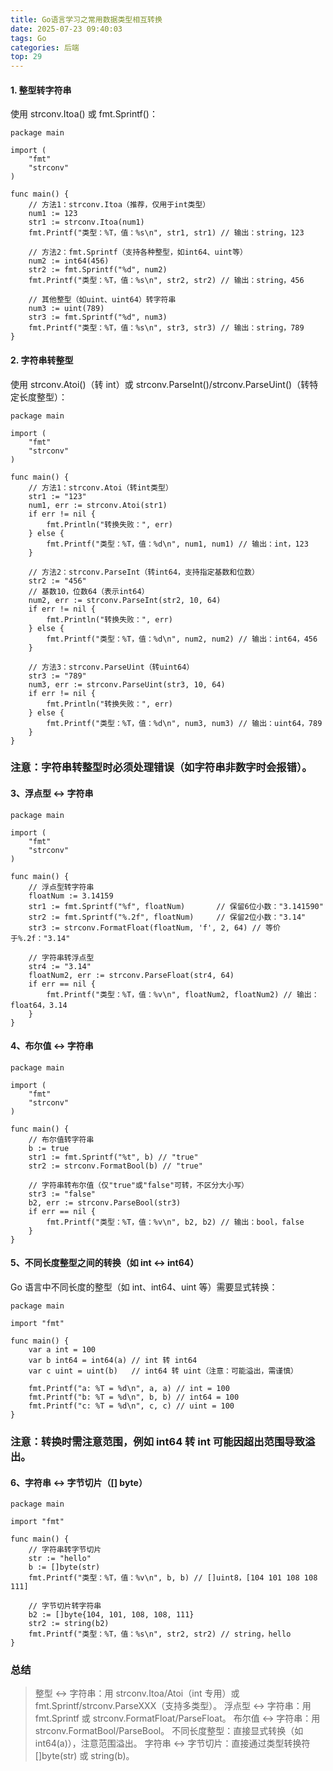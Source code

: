 ```yaml
---
title: Go语言学习之常用数据类型相互转换
date: 2025-07-23 09:40:03
tags: Go
categories: 后端
top: 29
---
```



#### 1. 整型转字符串

使用 strconv.Itoa() 或 fmt.Sprintf()：

```
package main

import (
    "fmt"
    "strconv"
)

func main() {
    // 方法1：strconv.Itoa（推荐，仅用于int类型）
    num1 := 123
    str1 := strconv.Itoa(num1)
    fmt.Printf("类型：%T，值：%s\n", str1, str1) // 输出：string，123

    // 方法2：fmt.Sprintf（支持各种整型，如int64、uint等）
    num2 := int64(456)
    str2 := fmt.Sprintf("%d", num2)
    fmt.Printf("类型：%T，值：%s\n", str2, str2) // 输出：string，456

    // 其他整型（如uint、uint64）转字符串
    num3 := uint(789)
    str3 := fmt.Sprintf("%d", num3)
    fmt.Printf("类型：%T，值：%s\n", str3, str3) // 输出：string，789
}
```

#### 2. 字符串转整型

使用 strconv.Atoi()（转 int）或 strconv.ParseInt()/strconv.ParseUint()（转特定长度整型）：

```
package main

import (
    "fmt"
    "strconv"
)

func main() {
    // 方法1：strconv.Atoi（转int类型）
    str1 := "123"
    num1, err := strconv.Atoi(str1)
    if err != nil {
        fmt.Println("转换失败：", err)
    } else {
        fmt.Printf("类型：%T，值：%d\n", num1, num1) // 输出：int，123
    }

    // 方法2：strconv.ParseInt（转int64，支持指定基数和位数）
    str2 := "456"
    // 基数10，位数64（表示int64）
    num2, err := strconv.ParseInt(str2, 10, 64)
    if err != nil {
        fmt.Println("转换失败：", err)
    } else {
        fmt.Printf("类型：%T，值：%d\n", num2, num2) // 输出：int64，456
    }

    // 方法3：strconv.ParseUint（转uint64）
    str3 := "789"
    num3, err := strconv.ParseUint(str3, 10, 64)
    if err != nil {
        fmt.Println("转换失败：", err)
    } else {
        fmt.Printf("类型：%T，值：%d\n", num3, num3) // 输出：uint64，789
    }
}
```
### 注意：字符串转整型时必须处理错误（如字符串非数字时会报错）。

#### 3、浮点型 ↔ 字符串

```
package main

import (
    "fmt"
    "strconv"
)

func main() {
    // 浮点型转字符串
    floatNum := 3.14159
    str1 := fmt.Sprintf("%f", floatNum)       // 保留6位小数："3.141590"
    str2 := fmt.Sprintf("%.2f", floatNum)     // 保留2位小数："3.14"
    str3 := strconv.FormatFloat(floatNum, 'f', 2, 64) // 等价于%.2f："3.14"

    // 字符串转浮点型
    str4 := "3.14"
    floatNum2, err := strconv.ParseFloat(str4, 64)
    if err == nil {
        fmt.Printf("类型：%T，值：%v\n", floatNum2, floatNum2) // 输出：float64，3.14
    }
}
```

#### 4、布尔值 ↔ 字符串

```
package main

import (
    "fmt"
    "strconv"
)

func main() {
    // 布尔值转字符串
    b := true
    str1 := fmt.Sprintf("%t", b) // "true"
    str2 := strconv.FormatBool(b) // "true"

    // 字符串转布尔值（仅"true"或"false"可转，不区分大小写）
    str3 := "false"
    b2, err := strconv.ParseBool(str3)
    if err == nil {
        fmt.Printf("类型：%T，值：%v\n", b2, b2) // 输出：bool，false
    }
}
```

#### 5、不同长度整型之间的转换（如 int ↔ int64）

Go 语言中不同长度的整型（如 int、int64、uint 等）需要显式转换：

```
package main

import "fmt"

func main() {
    var a int = 100
    var b int64 = int64(a) // int 转 int64
    var c uint = uint(b)   // int64 转 uint（注意：可能溢出，需谨慎）

    fmt.Printf("a: %T = %d\n", a, a) // int = 100
    fmt.Printf("b: %T = %d\n", b, b) // int64 = 100
    fmt.Printf("c: %T = %d\n", c, c) // uint = 100
}
```
### 注意：转换时需注意范围，例如 int64 转 int 可能因超出范围导致溢出。

#### 6、字符串 ↔ 字节切片（[] byte）

```
package main

import "fmt"

func main() {
    // 字符串转字节切片
    str := "hello"
    b := []byte(str)
    fmt.Printf("类型：%T，值：%v\n", b, b) // []uint8，[104 101 108 108 111]

    // 字节切片转字符串
    b2 := []byte{104, 101, 108, 108, 111}
    str2 := string(b2)
    fmt.Printf("类型：%T，值：%s\n", str2, str2) // string，hello
}
```

### 总结

> 整型 ↔ 字符串：用 strconv.Itoa/Atoi（int 专用）或 fmt.Sprintf/strconv.ParseXXX（支持多类型）。
> 浮点型 ↔ 字符串：用 fmt.Sprintf 或 strconv.FormatFloat/ParseFloat。
> 布尔值 ↔ 字符串：用 strconv.FormatBool/ParseBool。
> 不同长度整型：直接显式转换（如 int64(a)），注意范围溢出。
> 字符串 ↔ 字节切片：直接通过类型转换符 []byte(str) 或 string(b)。
